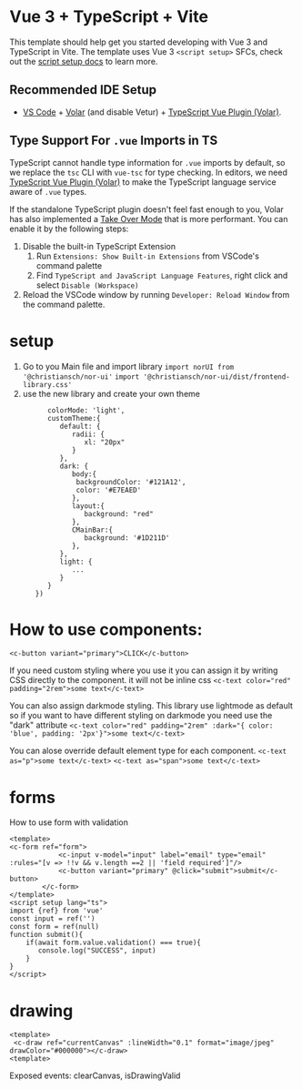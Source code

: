 # Vue 3 + TypeScript + Vite

This template should help get you started developing with Vue 3 and TypeScript in Vite. The template uses Vue 3 `<script setup>` SFCs, check out the [script setup docs](https://v3.vuejs.org/api/sfc-script-setup.html#sfc-script-setup) to learn more.

## Recommended IDE Setup

- [VS Code](https://code.visualstudio.com/) + [Volar](https://marketplace.visualstudio.com/items?itemName=Vue.volar) (and disable Vetur) + [TypeScript Vue Plugin (Volar)](https://marketplace.visualstudio.com/items?itemName=Vue.vscode-typescript-vue-plugin).

## Type Support For `.vue` Imports in TS

TypeScript cannot handle type information for `.vue` imports by default, so we replace the `tsc` CLI with `vue-tsc` for type checking. In editors, we need [TypeScript Vue Plugin (Volar)](https://marketplace.visualstudio.com/items?itemName=Vue.vscode-typescript-vue-plugin) to make the TypeScript language service aware of `.vue` types.

If the standalone TypeScript plugin doesn't feel fast enough to you, Volar has also implemented a [Take Over Mode](https://github.com/johnsoncodehk/volar/discussions/471#discussioncomment-1361669) that is more performant. You can enable it by the following steps:

1. Disable the built-in TypeScript Extension
   1. Run `Extensions: Show Built-in Extensions` from VSCode's command palette
   2. Find `TypeScript and JavaScript Language Features`, right click and select `Disable (Workspace)`
2. Reload the VSCode window by running `Developer: Reload Window` from the command palette.


# setup
1. Go to you Main file and import library
   `import norUI from '@christiansch/nor-ui'`
   `import '@christiansch/nor-ui/dist/frontend-library.css'`
2. use the new library and create your own theme 
   ```app.use(norUI, {
         colorMode: 'light',
         customTheme:{
            default: {
               radii: {
                  xl: "20px"
               }
            },
            dark: {
               body:{
                backgroundColor: '#121A12',
                color: '#E7EAED'
               },
               layout:{
                  background: "red"
               },
               CMainBar:{
                  background: '#1D211D'
               },
            },
            light: {
               ...
            }
         }
      })
   ```

# How to use components:

`<c-button variant="primary">CLICK</c-button>`

If you need custom styling where you use it you can assign it by writing CSS directly to the component.
it will not be inline css
`<c-text color="red" padding="2rem">some text</c-text>`

You can also assign darkmode styling.
This library use lightmode as default so if you want to have different styling on darkmode you need use the "dark" attribute
`<c-text color="red" padding="2rem" :dark="{ color: 'blue', padding: '2px'}">some text</c-text>`

You can alose override default element type for each component. 
`<c-text as="p">some text</c-text>`
`<c-text as="span">some text</c-text>`
# forms
How to use form with validation

```
<template>
<c-form ref="form">
            <c-input v-model="input" label="email" type="email" :rules="[v => !!v && v.length ==2 || 'field required']"/>
            <c-button variant="primary" @click="submit">submit</c-button>
        </c-form>
</template>
<script setup lang="ts">
import {ref} from 'vue'
const input = ref('')
const form = ref(null)
function submit(){
    if(await form.value.validation() === true){
       console.log("SUCCESS", input)
    }
}
</script>
```

# drawing
```
<template>
 <c-draw ref="currentCanvas" :lineWidth="0.1" format="image/jpeg" drawColor="#000000"></c-draw>
<template>
```
Exposed events: clearCanvas, isDrawingValid




